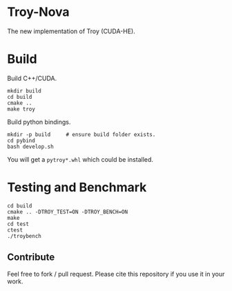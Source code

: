 # Troy-Nova

The new implementation of Troy (CUDA-HE).

# Build

Build C++/CUDA.

```
mkdir build
cd build
cmake ..
make troy
```

Build python bindings.

```
mkdir -p build     # ensure build folder exists.
cd pybind
bash develop.sh
```

You will get a `pytroy*.whl` which could be installed. 

# Testing and Benchmark

```
cd build
cmake .. -DTROY_TEST=ON -DTROY_BENCH=ON
make
cd test
ctest
./troybench
```

## Contribute
Feel free to fork / pull request.
Please cite this repository if you use it in your work.